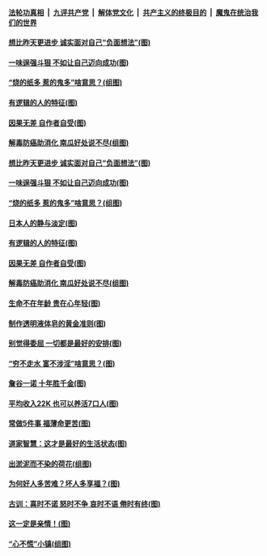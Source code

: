 

####  [法轮功真相](../../../../basic/blob/master/README.md?t=07022302) &nbsp;|&nbsp; [九评共产党](../../../../9ping.md/blob/master/README.md?t=07022302) &nbsp;|&nbsp; [解体党文化](../../../../jtdwh.md/blob/master/README.md?t=07022302)  &nbsp;|&nbsp; [共产主义的终极目的](../../../../gczydzjmd.md/blob/master/README.md?t=07022302) &nbsp;|&nbsp; [魔鬼在统治我们的世界](../../../../mgztzwmdsj.md/blob/master/README.md?t=07022302) 

#### [想比昨天更进步 诚实面对自己“负面想法”(图)](../pages/p8/938419.md?t=07022302) 

#### [一味逞强斗狠 不如让自己迈向成功(图)](../pages/p8/937701.md?t=07022302) 

#### [“烧的纸多 惹的鬼多”啥意思？(组图)](../pages/p8/938393.md?t=07022302) 

#### [有逻辑的人的特征(图)](../pages/p8/938239.md?t=07022302) 

#### [因果无差 自作者自受(图)](../pages/p8/938272.md?t=07022302) 

#### [解毒防癌助消化 南瓜好处说不尽(组图)](../pages/p8/937975.md?t=07022302) 

#### [想比昨天更进步 诚实面对自己“负面想法”(图)](../pages/p8/938419.md?t=07022302) 

#### [一味逞强斗狠 不如让自己迈向成功(图)](../pages/p8/937701.md?t=07022302) 

#### [“烧的纸多 惹的鬼多”啥意思？(组图)](../pages/p8/938393.md?t=07022302) 

#### [日本人的静与淡定(图)](../pages/p8/936769.md?t=07022302) 

#### [有逻辑的人的特征(图)](../pages/p8/938239.md?t=07022302) 

#### [因果无差 自作者自受(图)](../pages/p8/938272.md?t=07022302) 

#### [解毒防癌助消化 南瓜好处说不尽(组图)](../pages/p8/937975.md?t=07022302) 

#### [生命不在年龄 贵在心年轻(图)](../pages/p8/937698.md?t=07022302) 

#### [制作透明液体皂的黄金准则(图)](../pages/p8/938207.md?t=07022302) 

#### [别觉得委屈 一切都是最好的安排(图)](../pages/p8/921940.md?t=07022302) 

#### [“穷不走水 富不涉淫”啥意思？(图)](../pages/p8/938176.md?t=07022302) 

#### [詹谷一诺 十年胜千金(图)](../pages/p8/937705.md?t=07022302) 

#### [平均收入22K 也可以养活7口人(图)](../pages/p8/938104.md?t=07022302) 

#### [常做5件事 福薄命更苦(图)](../pages/p8/937990.md?t=07022302) 

#### [道家智慧：这才是最好的生活状态(图)](../pages/p8/900827.md?t=07022302) 

#### [出淤泥而不染的荷花(组图)](../pages/p8/937863.md?t=07022302) 

#### [为何好人多苦难？坏人多享福？(图)](../pages/p8/937938.md?t=07022302) 

#### [古训：喜时不诺 怒时不争 哀时不语 倦时有终(图)](../pages/p8/937482.md?t=07022302) 

#### [这一定是亲情！(图)](../pages/p8/937905.md?t=07022302) 

#### [“心不慌”小镇(组图)](../pages/p8/937484.md?t=07022302) 

